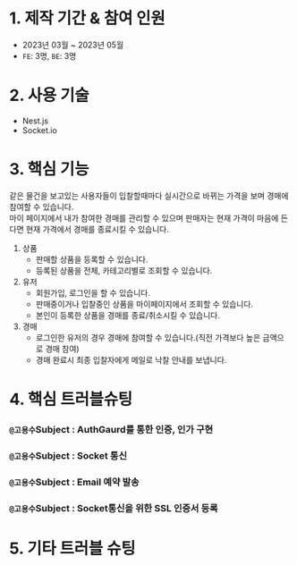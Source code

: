 # 1. 제작 기간 & 참여 인원
- 2023년 03월 ~ 2023년 05월
- `FE`: 3명, `BE`: 3명 

# 2. 사용 기술
- Nest.js
- Socket.io

# 3. 핵심 기능
같은 물건을 보고있는 사용자들이 입찰할때마다 실시간으로 바뀌는 가격을 보며 경매에 참여할 수 있습니다.  
마이 페이지에서 내가 참여한 경매를 관리할 수 있으며 판매자는 현재 가격이 마음에 든다면 현재 가격에서 경매를 종료시킬 수 있습니다.

1. 상품
    - 판매할 상품을 등록할 수 있습니다.
    - 등록된 상품을 전체, 카테고리별로 조회할 수 있습니다.
2. 유저
    - 회원가입, 로그인을 할 수 있습니다.
    - 판매중이거나 입찰중인 상품을 마이페이지에서 조회할 수 있습니다.
    - 본인이 등록한 상품을 경매를 종료/취소시킬 수 있습니다.
3. 경매
    - 로그인한 유저의 경우 경매에 참여할 수 있습니다.(직전 가격보다 높은 금액으로 경매 참여)
    - 경매 완료시 최종 입찰자에게 메일로 낙찰 안내를 보냅니다.

# 4. 핵심 트러블슈팅
### `@고용수`Subject : AuthGaurd를 통한 인증, 인가 구현

### `@고용수`Subject : Socket 통신 

### `@고용수`Subject : Email 예약 발송

### `@고용수`Subject : Socket통신을 위한 SSL 인증서 등록

# 5. 기타 트러블 슈팅

